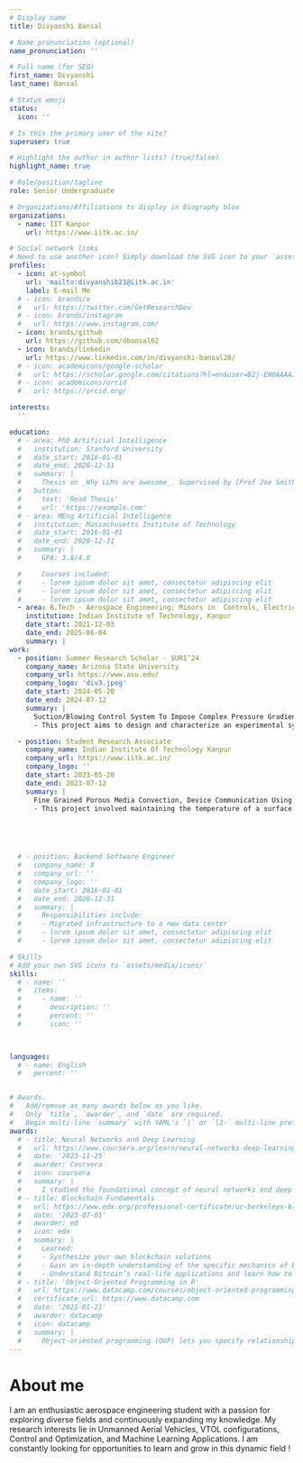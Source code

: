 ```yaml
---
# Display name
title: Divyanshi Bansal

# Name pronunciation (optional)
name_pronunciation: ''

# Full name (for SEO)
first_name: Divyanshi
last_name: Bansal

# Status emoji
status:
  icon: ''

# Is this the primary user of the site?
superuser: true

# Highlight the author in author lists? (true/false)
highlight_name: true

# Role/position/tagline
role: Senior Undergraduate

# Organizations/Affiliations to display in Biography blox
organizations:
  - name: IIT Kanpur
    url: https://www.iitk.ac.in/

# Social network links
# Need to use another icon? Simply download the SVG icon to your `assets/media/icons/` folder.
profiles:
  - icon: at-symbol
    url: 'mailto:divyanshib21@iitk.ac.in'
    label: E-mail Me
  # - icon: brands/x
  #   url: https://twitter.com/GetResearchDev
  # - icon: brands/instagram
  #   url: https://www.instagram.com/
  - icon: brands/github
    url: https://github.com/dbansal02
  - icon: brands/linkedin
    url: https://www.linkedin.com/in/divyanshi-bansal20/
  # - icon: academicons/google-scholar
  #   url: https://scholar.google.com/citations?hl=en&user=B2j-EN0AAAAJ
  # - icon: academicons/orcid
  #   url: https://orcid.org/

interests:
  ''

education:
  # - area: PhD Artificial Intelligence
  #   institution: Stanford University
  #   date_start: 2016-01-01
  #   date_end: 2020-12-31
  #   summary: |
  #     Thesis on _Why LLMs are awesome_. Supervised by [Prof Joe Smith](https://example.com). Presented papers at 5 IEEE conferences with the contributions being published in 2 Springer journals.
  #   button:
  #     text: 'Read Thesis'
  #     url: 'https://example.com'
  # - area: MEng Artificial Intelligence
  #   institution: Massachusetts Institute of Technology
  #   date_start: 2016-01-01
  #   date_end: 2020-12-31
  #   summary: |
  #     GPA: 3.8/4.0

  #     Courses included:
  #     - lorem ipsum dolor sit amet, consectetur adipiscing elit
  #     - lorem ipsum dolor sit amet, consectetur adipiscing elit
  #     - lorem ipsum dolor sit amet, consectetur adipiscing elit
  - area: B.Tech - Aerospace Engineering; Minors in  Controls, Electrical Engineering
    institution: Indian Institute of Technology, Kanpur
    date_start: 2021-12-03
    date_end: 2025-06-04
    summary: |
work:
  - position: Summer Research Scholar - SURI’24
    company_name: Arizona State University
    company_url: https://www.asu.edu/
    company_logo: 'div3.jpeg'
    date_start: 2024-05-20
    date_end: 2024-07-12
    summary: |
      Suction/Blowing Control System To Impose Complex Pressure Gradients In A Wind Tunnel:
      - This project aims to design and characterize an experimental system that can impose arbitrary pressure gradients within a wind tunnel using an array of fans to create spatio-temporally varying flow fields.

  - position: Student Research Associate 
    company_name: Indian Institute Of Technology Kanpur
    company_url: https://www.iitk.ac.in/
    company_logo: ''
    date_start: 2023-05-20
    date_end: 2023-07-12
    summary: | 
      Fine Grained Porous Media Convection, Device Communication Using LabVIEW:
      - This project involved maintaining the temperature of a surface at a set point by regulating the input to a set of independent heaters using programmable power supplies automatically with the aid of a LabVIEW VI.



  

  # - position: Backend Software Engineer
  #   company_name: X
  #   company_url: ''
  #   company_logo: ''
  #   date_start: 2016-01-01
  #   date_end: 2020-12-31
  #   summary: |
  #     Responsibilities include:
  #     - Migrated infrastructure to a new data center
  #     - lorem ipsum dolor sit amet, consectetur adipiscing elit
  #     - lorem ipsum dolor sit amet, consectetur adipiscing elit

# Skills
# Add your own SVG icons to `assets/media/icons/`
skills:
  # - name: ''
  #   items:
  #     - name: ''
  #       description: ''
  #       percent: ''
  #       icon: ''
  


languages:
  # - name: English
  #   percent: ''


# Awards.
#   Add/remove as many awards below as you like.
#   Only `title`, `awarder`, and `date` are required.
#   Begin multi-line `summary` with YAML's `|` or `|2-` multi-line prefix and indent 2 spaces below.
awards:
  # - title: Neural Networks and Deep Learning
  #   url: https://www.coursera.org/learn/neural-networks-deep-learning
  #   date: '2023-11-25'
  #   awarder: Coursera
  #   icon: coursera
  #   summary: |
  #     I studied the foundational concept of neural networks and deep learning. By the end, I was familiar with the significant technological trends driving the rise of deep learning; build, train, and apply fully connected deep neural networks; implement efficient (vectorized) neural networks; identify key parameters in a neural network’s architecture; and apply deep learning to your own applications.
  # - title: Blockchain Fundamentals
  #   url: https://www.edx.org/professional-certificate/uc-berkeleyx-blockchain-fundamentals
  #   date: '2023-07-01'
  #   awarder: ed
  #   icon: edx
  #   summary: |
  #     Learned:
  #     - Synthesize your own blockchain solutions
  #     - Gain an in-depth understanding of the specific mechanics of Bitcoin
  #     - Understand Bitcoin’s real-life applications and learn how to attack and destroy Bitcoin, Ethereum, smart contracts and Dapps, and alternatives to Bitcoin’s Proof-of-Work consensus algorithm
  # - title: 'Object-Oriented Programming in R'
  #   url: https://www.datacamp.com/courses/object-oriented-programming-with-s3-and-r6-in-r
  #   certificate_url: https://www.datacamp.com
  #   date: '2023-01-21'
  #   awarder: datacamp
  #   icon: datacamp
  #   summary: |
  #     Object-oriented programming (OOP) lets you specify relationships between functions and the objects that they can act on, helping you manage complexity in your code. This is an intermediate level course, providing an introduction to OOP, using the S3 and R6 systems. S3 is a great day-to-day R programming tool that simplifies some of the functions that you write. R6 is especially useful for industry-specific analyses, working with web APIs, and building GUIs.
---
```

# About me

I am an enthusiastic aerospace engineering student with a passion for exploring diverse fields and continuously expanding my knowledge. My research interests lie in Unmanned Aerial Vehicles, VTOL configurations, Control and Optimization, and Machine Learning Applications. I am constantly looking for opportunities to learn and grow in this dynamic field !

<!-- I am a senior undergraduate majoring in Mathematics and Scientific Computing at the Indian Institute of Technology, Kanpur. My research interests lie in statistics, and I am currently exploring various fields of statistics methodology. I worked on exact Markov Chain Monte Carlo sampling using Bernoulli factories with Prof. [Dootika Vats ](https://dvats.github.io/). Prior to that I worked at the [Decision lab](https://sites.google.com/view/decisionlabiitk/home?authuser=0) on modelling behavioural data to analyze the effect of stress on dynamic decision making.  -->
